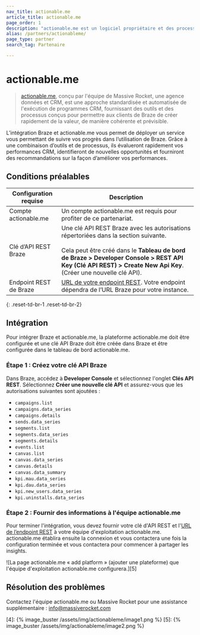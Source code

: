 ```yaml
---
nav_title: actionable.me
article_title: actionable.me
page_order: 1
description: "actionable.me est un logiciel propriétaire et des processus qui vous aident à tirer immédiatement le meilleur parti de votre investissement Braze."
alias: /partners/actionableme/
page_type: partner
search_tag: Partenaire

---
```


# actionable.me

> [actionable.me][2], conçu par l'équipe de Massive Rocket, une agence données et CRM, est une approche standardisée et automatisée de l'exécution de programmes CRM, fournissant des outils et des processus conçus pour permettre aux clients de Braze de créer rapidement de la valeur, de manière cohérente et prévisible. 

L’intégration Braze et actionable.me vous permet de déployer un service vous permettant de suivre vos progrès dans l’utilisation de Braze. Grâce à une combinaison d’outils et de processus, ils évalueront rapidement vos performances CRM, identifieront de nouvelles opportunités et fourniront des recommandations sur la façon d’améliorer vos performances.

## Conditions préalables

| Configuration requise | Description |
| --- | --- |
| Compte actionable.me | Un compte actionable.me est requis pour profiter de ce partenariat. |
| Clé d’API REST Braze | Une clé API REST Braze avec les autorisations répertoriées dans la section suivante.<br><br> Cela peut être créé dans le **Tableau de bord de Braze > Developer Console > REST API Key (Clé API REST) > Create New Api Key**.  (Créer une nouvelle clé API).|
| Endpoint REST de Braze | [URL de votre endpoint REST][1]. Votre endpoint dépendra de l’URL Braze pour votre instance. |
{: .reset-td-br-1 .reset-td-br-2}

## Intégration

Pour intégrer Braze et actionable.me, la plateforme actionable.me doit être configurée et une clé API Braze doit être créée dans Braze et être configurée dans le tableau de bord actionable.me.

### Étape 1 : Créez votre clé API Braze

Dans Braze, accédez à **Developer Console** et sélectionnez l'onglet **Clés API REST**. Sélectionnez **Créer une nouvelle clé API** et assurez-vous que les autorisations suivantes sont ajoutées :

- `campaigns.list`
- `campaigns.data_series`
- `campaigns.details`
- `sends.data_series`
- `segments.list`
- `segments.data_series`
- `segments.details`
- `events.list`
- `canvas.list`
- `canvas.data_series`
- `canvas.details`
- `canvas.data_summary`
- `kpi.mau.data_series`
- `kpi.dau.data_series`
- `kpi.new_users.data_series`
- `kpi.uninstalls.data_series`

### Étape 2 : Fournir des informations à l'équipe actionable.me

Pour terminer l'intégration, vous devez fournir votre clé d'API REST et l'[URL de l’endpoint REST][1] à votre équipe d'exploitation actionable.me. actionable.me établira ensuite la connexion et vous contactera une fois la configuration terminée et vous contactera pour commencer à partager les insights.

![La page actionable.me « add platform » (ajouter une plateforme) que l'équipe d'exploitation actionable.me configurera.][5]

## Résolution des problèmes

Contactez l'équipe actionable.me ou Massive Rocket pour une assistance supplémentaire : [info@massiverocket.com][3]

[1]: {{site.baseurl}}/developer_guide/rest_api/basics/#endpoints
[2]: https://actionable.me
[3]: mailto:info@massiverocket.com
[4]: {% image_buster /assets/img/actionableme/image1.png %}
[5]: {% image_buster /assets/img/actionableme/image2.png %}
